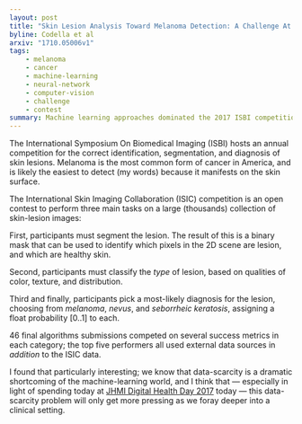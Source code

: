 ```yaml
---
layout: post
title: "Skin Lesion Analysis Toward Melanoma Detection: A Challenge At The 2017 International Symposium On Biomedical Imaging (ISBI), Hosted By the International Skin Imaging Collaboration (ISIC)"
byline: Codella et al
arxiv: "1710.05006v1"
tags:
    - melanoma
    - cancer
    - machine-learning
    - neural-network
    - computer-vision
    - challenge
    - contest
summary: Machine learning approaches dominated the 2017 ISBI competition for the accurate identification of melanoma skin tissue by image-data, but were far more data-hungry than their non-ML counterparts.
---
```


The International Symposium On Biomedical Imaging (ISBI) hosts an annual competition for the correct identification, segmentation, and diagnosis of skin lesions. Melanoma is the most common form of cancer in America, and is likely the easiest to detect (my words) because it manifests on the skin surface.

The International Skin Imaging Collaboration (ISIC) competition is an open contest to perform three main tasks on a large (thousands) collection of skin-lesion images:

First, participants must segment the lesion. The result of this is a binary mask that can be used to identify which pixels in the 2D scene are lesion, and which are healthy skin.

Second, participants must classify the _type_ of lesion, based on qualities of color, texture, and distribution.

Third and finally, participants pick a most-likely diagnosis for the lesion, choosing from _melanoma_, _nevus_, and _seborrheic keratosis_, assigning a float probability $[0..1]$ to each.

46 final algorithms submissions competed on several success metrics in each category; the top five performers all used external data sources in _addition_ to the ISIC data.

I found that particularly interesting; we know that data-scarcity is a dramatic shortcoming of the machine-learning world, and I think that — especially in light of spending today at [JHMI Digital Health Day 2017](https://twitter.com/hashtag/JHDigitalHealth17) today — this data-scarcity problem will only get more pressing as we foray deeper into a clinical setting.

